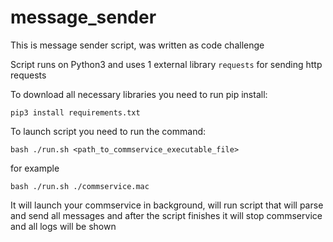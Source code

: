 # message_sender

This is message sender script, was written as code challenge

Script runs on Python3 and uses 1 external library `requests` for sending http requests

To download all necessary libraries you need to run pip install:

```pip3 install requirements.txt```


To launch script you need to run the command:

```bash ./run.sh <path_to_commservice_executable_file>```

for example

```bash ./run.sh ./commservice.mac```


It will launch your commservice in background, will run script that will
parse and send all messages and after the script finishes
it will stop commservice and all logs will be shown